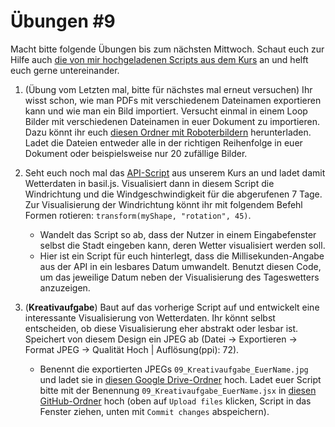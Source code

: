 # Übungen #9

Macht bitte folgende Übungen bis zum nächsten Mittwoch. Schaut euch zur Hilfe auch [die von mir hochgeladenen Scripts aus dem Kurs](https://github.com/typografie-haw-hamburg/Typografie-programmieren/tree/master/Kurs/09) an und helft euch gerne untereinander.

1. (Übung vom Letzten mal, bitte für nächstes mal erneut versuchen) Ihr wisst schon, wie man PDFs mit verschiedenem Dateinamen exportieren kann und wie man ein Bild importiert. Versucht einmal in einem Loop Bilder mit verschiedenen Dateinamen in euer Dokument zu importieren. Dazu könnt ihr euch [diesen Ordner mit Roboterbildern](https://github.com/typografie-haw-hamburg/Typografie-programmieren/blob/master/Material/robo.zip) herunterladen. Ladet die Dateien entweder alle in der richtigen Reihenfolge in euer Dokument oder beispielsweise nur 20 zufällige Bilder.

2. Seht euch noch mal das [API-Script](https://github.com/typografie-haw-hamburg/Typografie-programmieren/blob/master/Kurs/09/06_api.jsx) aus unserem Kurs an und ladet damit Wetterdaten in basil.js. Visualisiert dann in diesem Script die Windrichtung und die Windgeschwindigkeit für die abgerufenen 7 Tage. Zur Visualisierung der Windrichtung könnt ihr mit folgendem Befehl Formen rotieren: `transform(myShape, "rotation", 45)`.

    - Wandelt das Script so ab, dass der Nutzer in einem Eingabefenster selbst die Stadt eingeben kann, deren Wetter visualisiert werden soll.
    - Hier ist ein Script für euch hinterlegt, dass die Millisekunden-Angabe aus der API in ein lesbares Datum umwandelt. Benutzt diesen Code, um das jeweilige Datum neben der Visualisierung des Tageswetters anzuzeigen.

3. (**Kreativaufgabe**) Baut auf das vorherige Script auf und entwickelt eine interessante Visualisierung von Wetterdaten. Ihr könnt selbst entscheiden, ob diese Visualisierung eher abstrakt oder lesbar ist. Speichert von diesem Design ein JPEG ab (Datei -> Exportieren -> Format JPEG -> Qualität Hoch | Auflösung(ppi): 72).

      * Benennt die exportierten JPEGs `09_Kreativaufgabe_EuerName.jpg` und ladet sie in [diesen Google Drive-Ordner](https://drive.google.com/drive/folders/1GdBTpg3Xufp2KlHHvsp9b3l3fKOEEICN?usp=sharing) hoch. Ladet euer Script bitte mit der Benennung `09_Kreativaufgabe_EuerName.jsx` in [diesen  GitHub-Ordner](https://github.com/typografie-haw-hamburg/Typografie-programmieren/tree/master/Uebungen/Loesungen) hoch (oben auf `Upload files` klicken, Script in das Fenster ziehen, unten mit `Commit changes` abspeichern).
